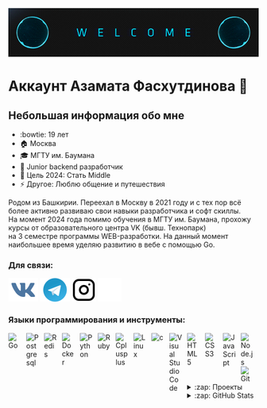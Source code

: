 <img align="" alt="welcomeGif" src="img/welcome.gif" >

# Аккаунт Азамата Фасхутдинова 👋 

## Небольшая информация обо мне

- :bowtie: 19 лет
- 🏠 Москва
- 🎓 МГТУ им. Баумана
- 🌅 Junior backend разработчик
- 🥅 Цель 2024: Стать Middle
- ⚡ Другое: Люблю общение и путешествия 

Родом из Башкирии. Переехал в Москву в 2021 году и с тех пор всё более активно развиваю свои навыки разработчика и софт скиллы.  
На момент 2024 года помимо обучения в МГТУ им. Баумана, прохожу курсы от образовательного центра VK (бывш. Технопарк)    
на 3 семестре программы WEB-разработки. На данный момент наибольшее время уделяю развитию в вебе с помощью Go.

### Для связи:

[![website](./img/vk.svg)](https://vk.com/azamatikbest)
[![website](./img/telegram.svg)](https://https://t.me/HallowAz)
[![website](./img/instagram-light.svg)](https://instagram.com/azamat_today#gh-light-mode-only)
[![website](./img/instagram-dark.svg)](https://instagram.com/azamat_today#gh-dark-mode-only)

### Языки программирования и инструменты:

<img align="left" alt="Go" width="26px" src="https://cdn.jsdelivr.net/gh/devicons/devicon/icons/go/go-original.svg" style="padding-right:10px;" />
<img align="left" alt="Postgresql" width="26px" src="https://cdn.jsdelivr.net/gh/devicons/devicon/icons/postgresql/postgresql-original.svg" style="padding-right:10px;" />
<img align="left" alt="Redis" width="26px" src="https://cdn.jsdelivr.net/gh/devicons/devicon/icons/redis/redis-original.svg" style="padding-right:10px;" />
<img align="left" alt="Docker" width="26px" src="https://cdn.jsdelivr.net/gh/devicons/devicon/icons/docker/docker-original.svg" style="padding-right:10px;" />
<img align="left" alt="Python" width="26px" src="https://cdn.jsdelivr.net/gh/devicons/devicon/icons/python/python-original.svg" style="padding-right:10px;" />
<img align="left" alt="Ruby" width="26px" src="https://cdn.jsdelivr.net/gh/devicons/devicon/icons/ruby/ruby-original.svg" style="padding-right:10px;" />
<img align="left" alt="Cplusplus" width="26px" src="https://cdn.jsdelivr.net/gh/devicons/devicon/icons/cplusplus/cplusplus-original.svg" style="padding-right:10px;" />
<img align="left" alt="Linux" width="26px" src="https://cdn.jsdelivr.net/gh/devicons/devicon/icons/linux/linux-original.svg" style="padding-right:10px;" />
<img align="left" alt="c" width="26px" src="https://cdn.jsdelivr.net/gh/devicons/devicon/icons/c/c-original.svg" style="padding-right:10px;" />
<img align="left" alt="Visual Studio Code" width="26px" src="https://cdn.jsdelivr.net/gh/devicons/devicon/icons/vscode/vscode-original.svg" style="padding-right:10px;" />
<img align="left" alt="HTML5" width="26px" src="https://cdn.jsdelivr.net/gh/devicons/devicon/icons/html5/html5-original.svg" style="padding-right:10px;" />
<img align="left" alt="CSS3" width="26px" src="https://cdn.jsdelivr.net/gh/devicons/devicon/icons/css3/css3-original.svg" style="padding-right:10px;" />
<img align="left" alt="JavaScript" width="26px" src="https://cdn.jsdelivr.net/gh/devicons/devicon/icons/javascript/javascript-original.svg" style="padding-right:10px;" />
<img align="left" alt="Node.js" width="26px" src="https://cdn.jsdelivr.net/gh/devicons/devicon/icons/nodejs/nodejs-original.svg" style="padding-right:10px;" />
<img align="left" alt="Git" width="26px" src="https://cdn.jsdelivr.net/gh/devicons/devicon/icons/git/git-original.svg" style="padding-right:10px;" />

<br />
<br />

---

<details>
  <summary>:zap: Проекты</summary>
  
<!--START_SECTION:activity-->
1. 🍴 Сервис по доставки еды ["Принеси подай"](https://prinesy-poday.ru/) (аналог "Delivery Club"), был создан по заданию от VK. [Ссылка на репозиторий](https://github.com/HallowAz/fork_go_elki.git)
2. 🎵 Сервис для потокового прослушивания музыки "HallowMuz". [Ссылка на репозиторий](https://github.com/HallowAz/HallowMuz.git)
3. 🗣 Сервис ответов и вопрос "AskMe" [Ссылка на репозиторий]()
<!--END_SECTION:activity-->

</details>

<details>
  <summary>:zap: GitHub Stats</summary>

  <img align="left" alt="HallowAz's GitHub Stats" src="https://github-readme-stats.vercel.app/api?username=HallowAz&show_icons=true&hide_border=false&title_color=ff652f&icon_color=FFE400&bg_color=09131B&text_color=ffffff&border_color=0c1a25" />

</details>
